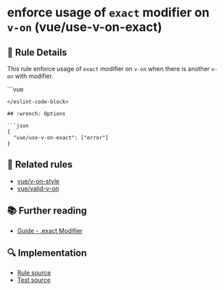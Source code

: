# enforce usage of `exact` modifier on `v-on` (vue/use-v-on-exact)

## :book: Rule Details

This rule enforce usage of `exact` modifier on `v-on` when there is another `v-on` with modifier.

<eslint-code-block :rules="{'vue/use-v-on-exact': ['error']}">
```vue
<template>
  <!-- ✓ GOOD -->
  <button @click="foo" :click="foo"></button>
  <button v-on:click.exact="foo" v-on:click.ctrl="foo"></button>

  <!-- ✗ BAD -->
  <button v-on:click="foo" v-on:click.ctrl="foo"></button>
</template>
```
</eslint-code-block>

## :wrench: Options

```json
{
  "vue/use-v-on-exact": ["error"]
}
```

## :couple: Related rules

- [vue/v-on-style](./v-on-style.md)
- [vue/valid-v-on](./valid-v-on.md)

## :books: Further reading

- [Guide - .exact Modifier](https://vuejs.org/v2/guide/events.html#exact-Modifier)

## :mag: Implementation

- [Rule source](https://github.com/vuejs/eslint-plugin-vue/blob/master/lib/rules/use-v-on-exact.js)
- [Test source](https://github.com/vuejs/eslint-plugin-vue/blob/master/tests/lib/rules/use-v-on-exact.js)
